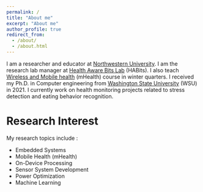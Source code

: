 ```yaml
---
permalink: /
title: "About me"
excerpt: "About me"
author_profile: true
redirect_from: 
  - /about/
  - /about.html
---
```

I am a researcher and educator at [Northwestern University](https://www.northwestern.edu/). I am the research lab manager at [Health Aware Bits Lab](https://habitslab.github.io/) (HABits). I also teach [Wireless and Mobile health](https://www.mccormick.northwestern.edu/computer-science/academics/courses/descriptions/397-497-14.html) (mHealth) course in winter quarters. I received my Ph.D. in Computer engineering from [Washington State University](https://wsu.edu) (WSU) in 2021. I currently work on health monitoring projects related to stress detection and eating behavior recognition.

Research Interest
======
My research topics include :
* Embedded Systems
* Mobile Health (mHealth)
* On-Device Processing 
* Sensor System Development
* Power Optimization
* Machine Learning
